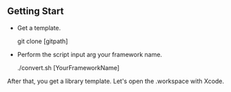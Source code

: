 Getting Start
---------------------- 

* Get a template.

    git clone [gitpath]

* Perform the script input arg your framework name.

    ./convert.sh [YourFrameworkName]

After that, you get a library template. 
Let's open the .workspace with Xcode.
